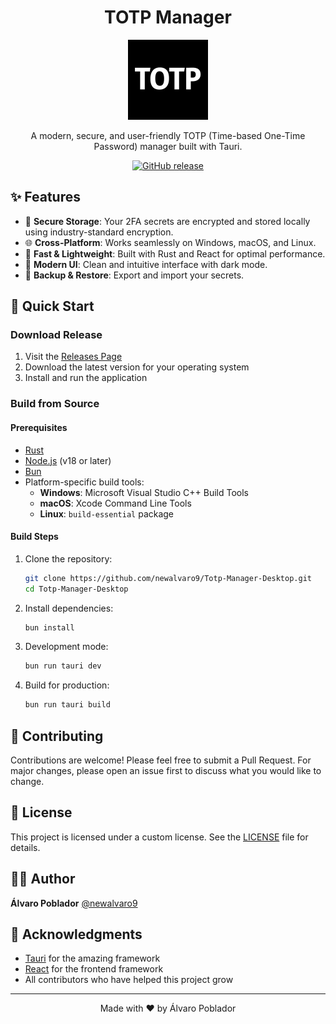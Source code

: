 <h1 align="center">TOTP Manager</h1>
<div align="center">

<img src="./src-tauri/icons/icon.png" width="128" alt="TOTP Manager Logo">

A modern, secure, and user-friendly TOTP (Time-based One-Time Password) manager built with Tauri.

[![GitHub release](https://img.shields.io/github/v/release/newalvaro9/Totp-Manager-Desktop)](https://github.com/newalvaro9/Totp-Manager/releases)

</div>

## ✨ Features

- 🔐 **Secure Storage**: Your 2FA secrets are encrypted and stored locally using industry-standard encryption.
- 🌐 **Cross-Platform**: Works seamlessly on Windows, macOS, and Linux.
- 🚀 **Fast & Lightweight**: Built with Rust and React for optimal performance.
- 🎨 **Modern UI**: Clean and intuitive interface with dark mode.
- 💾 **Backup & Restore**: Export and import your secrets.

## 🚀 Quick Start

### Download Release

1. Visit the [Releases Page](https://github.com/newalvaro9/Totp-Manager/releases)
2. Download the latest version for your operating system
3. Install and run the application

### Build from Source

#### Prerequisites

- [Rust](https://www.rust-lang.org/tools/install)
- [Node.js](https://nodejs.org/) (v18 or later)
- [Bun](https://bun.sh/)
- Platform-specific build tools:
  - **Windows**: Microsoft Visual Studio C++ Build Tools
  - **macOS**: Xcode Command Line Tools
  - **Linux**: `build-essential` package

#### Build Steps

1. Clone the repository:
   ```bash
   git clone https://github.com/newalvaro9/Totp-Manager-Desktop.git
   cd Totp-Manager-Desktop
   ```

2. Install dependencies:
   ```bash
   bun install
   ```

3. Development mode:
   ```bash
   bun run tauri dev
   ```

4. Build for production:
   ```bash
   bun run tauri build
   ```

## 🤝 Contributing

Contributions are welcome! Please feel free to submit a Pull Request. For major changes, please open an issue first to discuss what you would like to change.

## 📝 License

This project is licensed under a custom license. See the [LICENSE](LICENSE) file for details.

## 👨‍💻 Author

**Álvaro Poblador** [@newalvaro9](https://github.com/newalvaro9)

## 🙏 Acknowledgments

- [Tauri](https://tauri.app/) for the amazing framework
- [React](https://reactjs.org/) for the frontend framework
- All contributors who have helped this project grow

---

<div align="center">
Made with ❤️ by Álvaro Poblador
</div>
